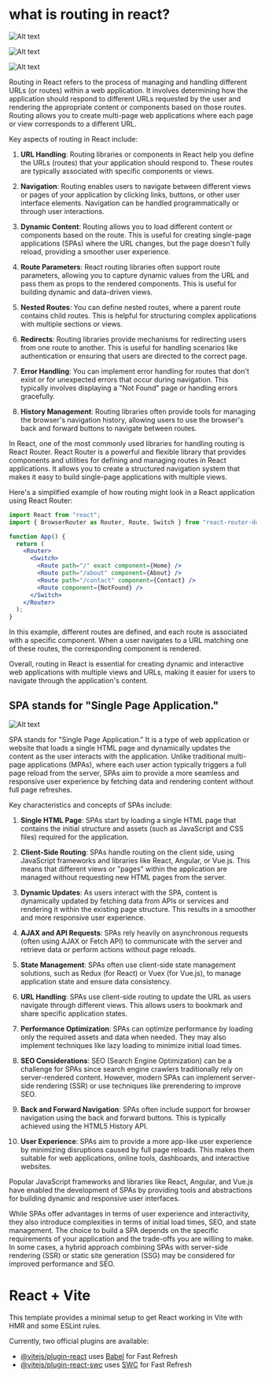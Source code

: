 # what is routing in react?

![Alt text](src/screenshots/ksnip_20230922-093952.png)

![Alt text](src/screenshots/ksnip_20230922-102901.png)

![Alt text](src/screenshots/ksnip_20230922-103025.png)

Routing in React refers to the process of managing and handling different URLs (or routes) within a web application. It involves determining how the application should respond to different URLs requested by the user and rendering the appropriate content or components based on those routes. Routing allows you to create multi-page web applications where each page or view corresponds to a different URL.

Key aspects of routing in React include:

1. **URL Handling**: Routing libraries or components in React help you define the URLs (routes) that your application should respond to. These routes are typically associated with specific components or views.

2. **Navigation**: Routing enables users to navigate between different views or pages of your application by clicking links, buttons, or other user interface elements. Navigation can be handled programmatically or through user interactions.

3. **Dynamic Content**: Routing allows you to load different content or components based on the route. This is useful for creating single-page applications (SPAs) where the URL changes, but the page doesn't fully reload, providing a smoother user experience.

4. **Route Parameters**: React routing libraries often support route parameters, allowing you to capture dynamic values from the URL and pass them as props to the rendered components. This is useful for building dynamic and data-driven views.

5. **Nested Routes**: You can define nested routes, where a parent route contains child routes. This is helpful for structuring complex applications with multiple sections or views.

6. **Redirects**: Routing libraries provide mechanisms for redirecting users from one route to another. This is useful for handling scenarios like authentication or ensuring that users are directed to the correct page.

7. **Error Handling**: You can implement error handling for routes that don't exist or for unexpected errors that occur during navigation. This typically involves displaying a "Not Found" page or handling errors gracefully.

8. **History Management**: Routing libraries often provide tools for managing the browser's navigation history, allowing users to use the browser's back and forward buttons to navigate between routes.

In React, one of the most commonly used libraries for handling routing is React Router. React Router is a powerful and flexible library that provides components and utilities for defining and managing routes in React applications. It allows you to create a structured navigation system that makes it easy to build single-page applications with multiple views.

Here's a simplified example of how routing might look in a React application using React Router:

```jsx
import React from "react";
import { BrowserRouter as Router, Route, Switch } from "react-router-dom";

function App() {
  return (
    <Router>
      <Switch>
        <Route path="/" exact component={Home} />
        <Route path="/about" component={About} />
        <Route path="/contact" component={Contact} />
        <Route component={NotFound} />
      </Switch>
    </Router>
  );
}
```

In this example, different routes are defined, and each route is associated with a specific component. When a user navigates to a URL matching one of these routes, the corresponding component is rendered.

Overall, routing in React is essential for creating dynamic and interactive web applications with multiple views and URLs, making it easier for users to navigate through the application's content.

## SPA stands for "Single Page Application."

![Alt text](src/screenshots/ksnip_20230922-104002.png)

SPA stands for "Single Page Application." It is a type of web application or website that loads a single HTML page and dynamically updates the content as the user interacts with the application. Unlike traditional multi-page applications (MPAs), where each user action typically triggers a full page reload from the server, SPAs aim to provide a more seamless and responsive user experience by fetching data and rendering content without full page refreshes.

Key characteristics and concepts of SPAs include:

1. **Single HTML Page**: SPAs start by loading a single HTML page that contains the initial structure and assets (such as JavaScript and CSS files) required for the application.

2. **Client-Side Routing**: SPAs handle routing on the client side, using JavaScript frameworks and libraries like React, Angular, or Vue.js. This means that different views or "pages" within the application are managed without requesting new HTML pages from the server.

3. **Dynamic Updates**: As users interact with the SPA, content is dynamically updated by fetching data from APIs or services and rendering it within the existing page structure. This results in a smoother and more responsive user experience.

4. **AJAX and API Requests**: SPAs rely heavily on asynchronous requests (often using AJAX or Fetch API) to communicate with the server and retrieve data or perform actions without page reloads.

5. **State Management**: SPAs often use client-side state management solutions, such as Redux (for React) or Vuex (for Vue.js), to manage application state and ensure data consistency.

6. **URL Handling**: SPAs use client-side routing to update the URL as users navigate through different views. This allows users to bookmark and share specific application states.

7. **Performance Optimization**: SPAs can optimize performance by loading only the required assets and data when needed. They may also implement techniques like lazy loading to minimize initial load times.

8. **SEO Considerations**: SEO (Search Engine Optimization) can be a challenge for SPAs since search engine crawlers traditionally rely on server-rendered content. However, modern SPAs can implement server-side rendering (SSR) or use techniques like prerendering to improve SEO.

9. **Back and Forward Navigation**: SPAs often include support for browser navigation using the back and forward buttons. This is typically achieved using the HTML5 History API.

10. **User Experience**: SPAs aim to provide a more app-like user experience by minimizing disruptions caused by full page reloads. This makes them suitable for web applications, online tools, dashboards, and interactive websites.

Popular JavaScript frameworks and libraries like React, Angular, and Vue.js have enabled the development of SPAs by providing tools and abstractions for building dynamic and responsive user interfaces.

While SPAs offer advantages in terms of user experience and interactivity, they also introduce complexities in terms of initial load times, SEO, and state management. The choice to build a SPA depends on the specific requirements of your application and the trade-offs you are willing to make. In some cases, a hybrid approach combining SPAs with server-side rendering (SSR) or static site generation (SSG) may be considered for improved performance and SEO.

# React + Vite

This template provides a minimal setup to get React working in Vite with HMR and some ESLint rules.

Currently, two official plugins are available:

- [@vitejs/plugin-react](https://github.com/vitejs/vite-plugin-react/blob/main/packages/plugin-react/README.md) uses [Babel](https://babeljs.io/) for Fast Refresh
- [@vitejs/plugin-react-swc](https://github.com/vitejs/vite-plugin-react-swc) uses [SWC](https://swc.rs/) for Fast Refresh
